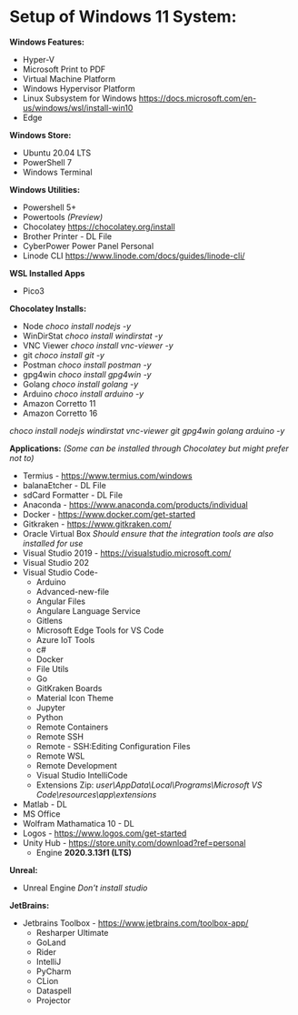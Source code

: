 # Setup of Windows 11 System:

**Windows Features:**
- Hyper-V
- Microsoft Print to PDF
- Virtual Machine Platform
- Windows Hypervisor Platform
- Linux Subsystem for Windows https://docs.microsoft.com/en-us/windows/wsl/install-win10
- Edge

**Windows Store:**
- Ubuntu 20.04 LTS
- PowerShell 7
- Windows Terminal
  
**Windows Utilities:**
- Powershell 5+
- Powertools _(Preview)_
- Chocolatey https://chocolatey.org/install
- Brother Printer - DL File
- CyberPower Power Panel Personal
- Linode CLI https://www.linode.com/docs/guides/linode-cli/

**WSL Installed Apps**
- Pico3
    
**Chocolatey Installs:**
- Node _choco install nodejs -y_
- WinDirStat _choco install windirstat -y_
- VNC Viewer _choco install vnc-viewer -y_
- git _choco install git -y_
- Postman _choco install postman -y_
- gpg4win _choco install gpg4win -y_
- Golang _choco install golang -y_
- Arduino _choco install arduino -y_
- Amazon Corretto 11
- Amazon Corretto 16

_choco install nodejs windirstat vnc-viewer git gpg4win golang arduino -y_

  
**Applications:** _(Some can be installed through Chocolatey but might prefer not to)_
- Termius - https://www.termius.com/windows
- balanaEtcher - DL File
- sdCard Formatter - DL File
- Anaconda - https://www.anaconda.com/products/individual
- Docker - https://www.docker.com/get-started
- Gitkraken - https://www.gitkraken.com/
- Oracle Virtual Box _Should ensure that the integration tools are also installed for use_
- Visual Studio 2019 - https://visualstudio.microsoft.com/
- Visual Studio 202
- Visual Studio Code-   
  - Arduino
  - Advanced-new-file
  - Angular Files
  - Angulare Language Service
  - Gitlens
  - Microsoft Edge Tools for VS Code
  - Azure IoT Tools
  - c#
  - Docker
  - File Utils
  - Go
  - GitKraken Boards
  - Material Icon Theme
  - Jupyter
  - Python
  - Remote Containers
  - Remote SSH
  - Remote - SSH:Editing Configuration Files
  - Remote WSL
  - Remote Development
  - Visual Studio IntelliCode
  - Extensions Zip: _user\AppData\Local\Programs\Microsoft VS Code\resources\app\extensions_
- Matlab - DL
- MS Office 
- Wolfram Mathamatica 10 - DL
- Logos - https://www.logos.com/get-started
- Unity Hub - https://store.unity.com/download?ref=personal
  - Engine **2020.3.13f1 (LTS)**

**Unreal:**
- Unreal Engine _Don't install studio_

**JetBrains:**
- Jetbrains Toolbox - https://www.jetbrains.com/toolbox-app/
  - Resharper Ultimate
  - GoLand
  - Rider
  - IntelliJ
  - PyCharm
  - CLion
  - Dataspell
  - Projector
